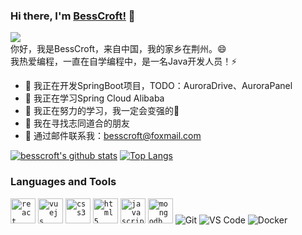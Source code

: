 ### Hi there, I'm [BessCroft!](https://52bess.com) 👋

![](https://komarev.com/ghpvc/?username=besscroft&style=flat-square&color=ff69b4)
<br />
你好，我是BessCroft，来自中国，我的家乡在荆州。😄
<br />
我热爱编程，一直在自学编程中，是一名Java开发人员！⚡
<br />

- 🔭 我正在开发SpringBoot项目，TODO：AuroraDrive、AuroraPanel
- 🤔 我正在学习Spring Cloud Alibaba
- 🌱 我正在努力的学习，我一定会变强的💪
- 👯 我在寻找志同道合的朋友
- 💬 通过邮件联系我：besscroft@foxmail.com

<!--
**besscroft/besscroft** is a ✨ _special_ ✨ repository because its `README.md` (this file) appears on your GitHub profile.

Here are some ideas to get you started:

- 🔭 I’m currently working on ...
- 🌱 I’m currently learning ...
- 👯 I’m looking to collaborate on ...
- 🤔 I’m looking for help with ...
- 💬 Ask me about ...
- 📫 How to reach me: ...
- 😄 Pronouns: ...
- ⚡ Fun fact: ...
-->

[![besscroft's github stats](https://github-readme-stats.vercel.app/api?username=besscroft&count_private=true&show_icons=true&theme=radical)](https://github.com/anuraghazra/github-readme-stats)
[![Top Langs](https://github-readme-stats.vercel.app/api/top-langs/?username=besscroft&layout=compact&theme=radical)](https://github.com/anuraghazra/github-readme-stats)

### Languages and Tools

<code><img src=https://devicons.github.io/devicon/devicon.git/icons/java/java-original-wordmark.svg alt=react width="40" height="40"/></code>
<code><img src=https://devicons.github.io/devicon/devicon.git/icons/vuejs/vuejs-original-wordmark.svg alt=vuejs width="40" height="40"/></code>
<code><img src=https://devicons.github.io/devicon/devicon.git/icons/css3/css3-original-wordmark.svg alt=css3 width="40" height="40"/></code>
<code><img src=https://devicons.github.io/devicon/devicon.git/icons/html5/html5-original-wordmark.svg alt=html5 width="40" height="40"/></code>
<code><img src=https://devicons.github.io/devicon/devicon.git/icons/javascript/javascript-original.svg alt=javascript width="40" height="40"/></code>
<code><img src=https://devicons.github.io/devicon/devicon.git/icons/mysql/mysql-original-wordmark.svg alt=mongodb width="40" height="40"/></code>
![Git](https://img.shields.io/badge/-Git-%23F05032?style=for-the-badge&logo=git&logoColor=%23ffffff)
![VS Code](https://img.shields.io/badge/-VSCode-%23007ACC?style=for-the-badge&logo=visual-studio-code)
![Docker](https://img.shields.io/badge/-Docker-%232081e8?style=for-the-badge&logo=docker&logoColor=fff)
